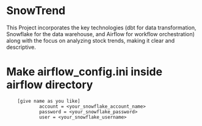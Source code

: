 # SnowTrend
This Project incorporates the key technologies (dbt for data transformation, Snowflake for the data warehouse, and Airflow for workflow orchestration) along with the focus on analyzing stock trends, making it clear and descriptive.

# Make airflow_config.ini inside airflow directory
        [give name as you like]
                account = <your_snowflake_account_name>        
                password = <your_snowflake_password>
                user = <your_snowflake_username>
